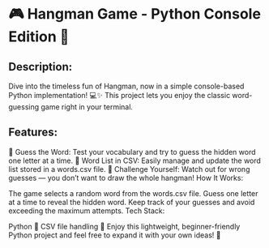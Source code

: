 # 🎮 Hangman Game - Python Console Edition 🐍

## Description:
Dive into the timeless fun of Hangman, now in a simple console-based Python implementation! 💻✨ This project lets you enjoy the classic word-guessing game right in your terminal.

## Features:
🧠 Guess the Word: Test your vocabulary and try to guess the hidden word one letter at a time.
📂 Word List in CSV: Easily manage and update the word list stored in a words.csv file.
🎯 Challenge Yourself: Watch out for wrong guesses — you don’t want to draw the whole hangman!
How It Works:

The game selects a random word from the words.csv file.
Guess one letter at a time to reveal the hidden word.
Keep track of your guesses and avoid exceeding the maximum attempts.
Tech Stack:

Python 🐍
CSV file handling 📁
Enjoy this lightweight, beginner-friendly Python project and feel free to expand it with your own ideas! 🚀